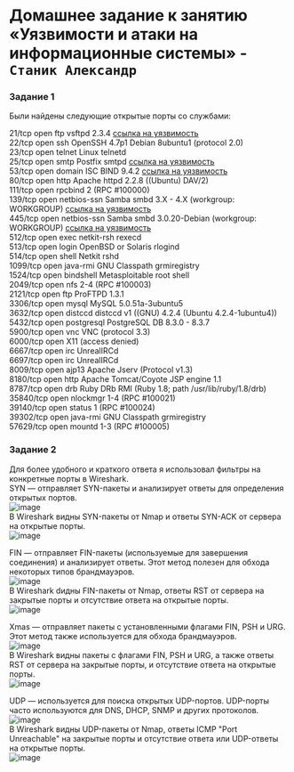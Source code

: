 # Домашнее задание к занятию «Уязвимости и атаки на информационные системы» - `Станик Александр`

### Задание 1
Были найдены следующие открытые порты со службами:

21/tcp    open  ftp         vsftpd 2.3.4 [ссылка на уязвимость](https://www.exploit-db.com/exploits/49757)  
22/tcp    open  ssh         OpenSSH 4.7p1 Debian 8ubuntu1 (protocol 2.0)  
23/tcp    open  telnet      Linux telnetd  
25/tcp    open  smtp        Postfix smtpd [ссылка на уязвимость](https://www.exploit-db.com/exploits/48185)  
53/tcp    open  domain      ISC BIND 9.4.2 [ссылка на уязвимость](https://www.exploit-db.com/exploits/37721)    
80/tcp    open  http        Apache httpd 2.2.8 ((Ubuntu) DAV/2)  
111/tcp   open  rpcbind     2 (RPC #100000)  
139/tcp   open  netbios-ssn Samba smbd 3.X - 4.X (workgroup: WORKGROUP) [ссылка на уязвимость](https://www.exploit-db.com/exploits/42060)  
445/tcp   open  netbios-ssn Samba smbd 3.0.20-Debian (workgroup: WORKGROUP) [ссылка на уязвимость](https://www.exploit-db.com/exploits/42060)  
512/tcp   open  exec        netkit-rsh rexecd  
513/tcp   open  login       OpenBSD or Solaris rlogind  
514/tcp   open  shell       Netkit rshd  
1099/tcp  open  java-rmi    GNU Classpath grmiregistry  
1524/tcp  open  bindshell   Metasploitable root shell  
2049/tcp  open  nfs         2-4 (RPC #100003)  
2121/tcp  open  ftp         ProFTPD 1.3.1  
3306/tcp  open  mysql       MySQL 5.0.51a-3ubuntu5  
3632/tcp  open  distccd     distccd v1 ((GNU) 4.2.4 (Ubuntu 4.2.4-1ubuntu4))  
5432/tcp  open  postgresql  PostgreSQL DB 8.3.0 - 8.3.7  
5900/tcp  open  vnc         VNC (protocol 3.3)  
6000/tcp  open  X11         (access denied)  
6667/tcp  open  irc         UnrealIRCd  
6697/tcp  open  irc         UnrealIRCd  
8009/tcp  open  ajp13       Apache Jserv (Protocol v1.3)  
8180/tcp  open  http        Apache Tomcat/Coyote JSP engine 1.1  
8787/tcp  open  drb         Ruby DRb RMI (Ruby 1.8; path /usr/lib/ruby/1.8/drb)  
35840/tcp open  nlockmgr    1-4 (RPC #100021)  
39140/tcp open  status      1 (RPC #100024)  
39302/tcp open  java-rmi    GNU Classpath grmiregistry  
57629/tcp open  mountd      1-3 (RPC #100005)  

### Задание 2  
Для более удобного и краткого ответа я использовал фильтры на конкретные порты в Wireshark.  
SYN — отправляет SYN-пакеты и анализирует ответы для определения открытых портов.  
![image](https://github.com/user-attachments/assets/e43bbcc8-7715-403e-a5e3-c2ecc2fe9331)  
В Wireshark видны SYN-пакеты от Nmap и ответы SYN-ACK от сервера на открытые порты.  
![image](https://github.com/user-attachments/assets/c1423fb0-58b8-417f-af9f-24d3c5ae203f)  

FIN — отправляет FIN-пакеты (используемые для завершения соединения) и анализирует ответы. Этот метод полезен для обхода некоторых типов брандмауэров.  
![image](https://github.com/user-attachments/assets/6400c0a5-ee75-4bdc-b9b7-4f0468527a72)  
В Wireshark dидны FIN-пакеты от Nmap, ответы RST от сервера на закрытые порты и отсутствие ответа на открытые порты.  
![image](https://github.com/user-attachments/assets/61f1a65a-3cc5-4ca6-8a74-787a610259b8)  

Xmas — отправляет пакеты с установленными флагами FIN, PSH и URG. Этот метод также используется для обхода брандмауэров.  
![image](https://github.com/user-attachments/assets/4f0e85fc-8164-408f-8509-da344b4f625d)  
В Wireshark видны пакеты с флагами FIN, PSH и URG, а также ответы RST от сервера на закрытые порты, и отсутствие ответа на открытые порты.  
![image](https://github.com/user-attachments/assets/a8c827d5-5209-4bf1-8804-20b05d09e197)  

UDP — используется для поиска открытых UDP-портов. UDP-порты часто используются для DNS, DHCP, SNMP и других протоколов.  
![image](https://github.com/user-attachments/assets/4b9a734d-9e20-4223-ace8-6c0f7fcb43fe)  
В Wireshark видны UDP-пакеты от Nmap, ответы ICMP "Port Unreachable" на закрытые порты и отсутствие ответа или UDP-ответы на открытые порты.  
![image](https://github.com/user-attachments/assets/e6a5fcc7-24ed-4a64-adf8-d50ba37b9891)  


